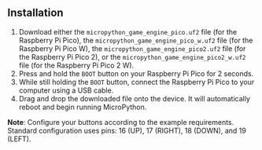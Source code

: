 ## Installation
1. Download either the `micropython_game_engine_pico.uf2` file (for the Raspberry Pi Pico), the `micropython_game_engine_pico_w.uf2` file (for the Raspberry Pi Pico W), the `micropython_game_engine_pico2.uf2` file (for the Raspberry Pi Pico 2), or the `micropython_game_engine_pico2_w.uf2` file (for the Raspberry Pi Pico 2 W).
2. Press and hold the `BOOT` button on your Raspberry Pi Pico for 2 seconds.
3. While still holding the `BOOT` button, connect the Raspberry Pi Pico to your computer using a USB cable.
4. Drag and drop the downloaded file onto the device. It will automatically reboot and begin running MicroPython.

**Note**: Configure your buttons according to the example requirements. Standard configuration uses pins: 16 (UP), 17 (RIGHT), 18 (DOWN), and 19 (LEFT).